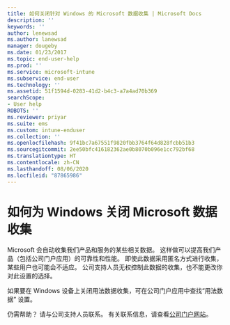 ```yaml
---
title: 如何关闭针对 Windows 的 Microsoft 数据收集 | Microsoft Docs
description: ''
keywords: ''
author: lenewsad
ms.author: lanewsad
manager: dougeby
ms.date: 01/23/2017
ms.topic: end-user-help
ms.prod: ''
ms.service: microsoft-intune
ms.subservice: end-user
ms.technology: ''
ms.assetid: 51f1594d-0283-41d2-b4c3-a7a4ad70b369
searchScope:
- User help
ROBOTS: ''
ms.reviewer: priyar
ms.suite: ems
ms.custom: intune-enduser
ms.collection: ''
ms.openlocfilehash: 9f41bc7a67551f9820fbb3764f64d828fcbb51b3
ms.sourcegitcommit: 2ee50bfc416182362ae0b8070b096e1cc792bf68
ms.translationtype: HT
ms.contentlocale: zh-CN
ms.lasthandoff: 08/06/2020
ms.locfileid: "87865986"
---
```

# <a name="how-to-turn-off-microsoft-data-collection-for-windows"></a>如何为 Windows 关闭 Microsoft 数据收集

Microsoft 会自动收集我们产品和服务的某些相关数据。 这样做可以提高我们产品（包括公司门户应用）的可靠性和性能。 即使此数据采用匿名方式进行收集，某些用户也可能会不适应。 公司支持人员无权控制此数据的收集，也不能更改你对此设置的选择。

如果要在 Windows 设备上关闭用法数据收集，可在公司门户应用中查找“用法数据”  设置。

仍需帮助？ 请与公司支持人员联系。 有关联系信息，请查看[公司门户网站](https://go.microsoft.com/fwlink/?linkid=2010980)。
